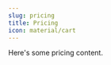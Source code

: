 ```yaml
---
slug: pricing
title: Pricing
icon: material/cart
---
```



Here's some pricing content.

[//]: # (end)
```